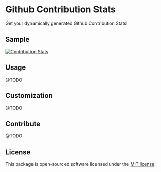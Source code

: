 # Github Contribution Stats

Get your dynamically generated Github Contribution Stats!

## Sample

[![Contribution Stats](https://github-contribution-stats.vercel.app/api/?username=lorddashme)](https://github.com/LordDashMe/github-contribution-stats/)

## Usage

@TODO

## Customization

@TODO

## Contribute

@TODO

## License

This package is open-sourced software licensed under the [MIT license](https://opensource.org/licenses/MIT).
